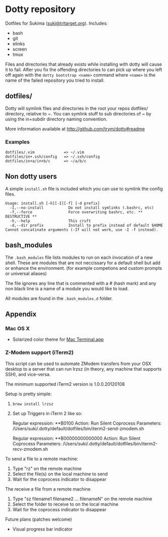 # Dotty repository

Dotfiles for Sukima (suki@tritarget.org). Includes:

- bash
- git
- elinks
- screen
- tmux

Files and directories that already exists while installing with dotty will
cause it to fail. After you fix the offending directories to can pick up where
you left off again with the `dotty bootstrap <name>` command where `<name>` is
the name of the failed repository you tried to install.

## dotfiles/

Dotty will symlink files and directories in the root your repos dotfiles/ directory, relative to ~.
You can symlink stuff to sub directories of ~ by using the in+subdir directory naming convention.

More information available at http://github.com/trym/dotty#readme

### Examples

    dotfiles/.vim             => ~/.vim
    dotfiles/in+.ssh/config   => ~/.ssh/config
    dotfiles/in+a/in+b/c      => ~/a/b/c

## Non dotty users

A simple `install.sh` file is included which you can use to symlink the config files.

    Usage: install.sh [-h][-I][-f] [-d prefix]
      -I,--no-install           Do not install symlinks (.bashrc, etc)
      -f,--force                Force overwriting bashrc, etc. ** DESTRUCTIVE **
      -h,--help                 This cruft
      -d,--dir prefix           Install to prefix instead of default $HOME
    Cannot concatinate arguments (-If will not work, use -I -f instead).

## bash_modules

The `.bash_modules` file lists modules to run on each invocation of a new
shell. These are modules that are not neccissary for a default shell but add or
enhance the environment. (for example competions and custom prompts or
universal aliases)

The file ignores any line that is commented with a # (hash mark) and any non
black line is a name of a module you would like to load.

All modules are found in the `.bash_modules.d` folder.

## Appendix

### Mac OS X

- Solarized color theme for [Mac Terminal.app][1]

### Z-Modem support (iTerm2)

This script can be used to automate ZModem transfers from your OSX desktop to a
server that can run lrzsz (in theory, any machine that supports SSH), and
vice-versa.

The minimum supported iTerm2 version is 1.0.0.20120108

Setup is pretty simple:

1. `brew install lrzsz`
2. Set up Triggers in iTerm 2 like so:

    Regular expression: \*\*B0100
    Action: Run Silent Coprocess
    Parameters: /Users/suki/.dotty/default/dotfiles/bin/iterm2-send-zmodem.sh

    Regular expression: \*\*B00000000000000
    Action: Run Silent Coprocess
    Parameters: /Users/suki/.dotty/default/dotfiles/bin/iterm2-recv-zmodem.sh

To send a file to a remote machine:

1. Type "rz" on the remote machine
2. Select the file(s) on the local machine to send
3. Wait for the coprocess indicator to disappear

The receive a file from a remote machine

1. Type "sz filename1 filename2 … filenameN" on the remote machine
2. Select the folder to receive to on the local machine
3. Wait for the coprocess indicator to disappear

Future plans (patches welcome)

 - Visual progress bar indicator

[1]: https://github.com/tomislav/osx-lion-terminal.app-colors-solarized
